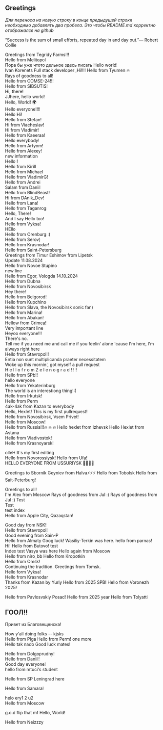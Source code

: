 ## Greetings

_Для переноса на новую строку в конце предыдущей строки необходимо добавлять два пробела. Это чтобы README.md корректно отображался на github_

“Success is the sum of small efforts, repeated day in and day out.”―  Robert Collie  

Greetings from Tegridy Farms!!!  
Hello from Melitopol  
Пора бы уже чтото дельное здесь писать
Hello world!  
Ivan Korenets Full stack developer ,Hi!!!!
Hello from Tyumen 🔥  
Rays of goodness to all!  
Hello from COMSE-24!!!  
Hello from SIBSUTIS!  
Hi, there!  
JJhere, hello world!  
Hello, World! 🌍  
Hello everyone!!!!  
Hello
Hi!  
Hello from Stefan!  
Hi from Viacheslav!  
Hi from Vladimir!  
Hello from Kaeeraa!  
Hello everybody!  
Hello from Artyom!  
Hello from Alexey!  
new information  
Hello !  
Hello from Kirill  
Hello from Michael  
Hello from VladimirG!  
Hello from Andrei  
Salam from Daniil  
Hello from BlindBeast!  
 Hi from DAnik_Dev!  
Hello from Lana!  
Hello from Taganrog  
Hello, There!  
And I say Hello too!  
Hello from Vyksa!  
HEllo  
Hello from Orenburg :)  
Hello from Serov)  
Hello from Krasnodar!  
Hello from Saint-Petersburg  
Greetings from Timur Eshimov from Lipetsk  
Update 11.08.2024  
Hello from Novoe Stupino  
new line  
Hello from Egor, Vologda 14.10.2024  
Hello from Dubna  
Hello from Novosibirsk  
Hey there!  
Hello from Belgorod!  
Hello from Kupchino  
Hello from Slava, the Novosibirsk sonic fan)  
Hello from Marina!  
Hello from Abakan!  
Hellow from Crimea!  
Very important line  
Heyoo everyone!!!  
There's no.  
Tell me if you need me and call me if you feelin' alone 'cause I'm here, I'm always right here  
Hello from Stavropol!!  
Entia non sunt multiplicanda praeter necessitatem  
Woke up this mornin', got myself a pull request  
H e l l o f r o m Z e l e n o g r a d ! ! !  
 Hello from SPb!!  
 hello everyone  
Hello from Yekaterinburg  
The world is an interestiong thing!:)  
Hello from Irkutsk!  
Hello from Perm  
4ak-4ak from Kazan to everybody  
Hello, Hexlet! This is my first pullrequest!  
Hello from Novosibirsk, Vsem Privet!  
Hello from Moscow!  
Hello from Russia!!!🔥 🔥 🔥
Hello hexlet from Izhevsk
Hello Hexlet from Astana  
Hello from Vladivostok!  
Hello from Krasnoyarsk!

olleH
It`s my first editing  
Hello from Novorossiysk!
Hello from Ufa!  
HELLO EVERYONE FROM USSURIYSK 🐅🐅🐅🐅

Greetings to Sbornik Geyniev from Halva⚡⚡⚡
Hello from Tobolsk
Hello from Sait-Peterburg!

Greetings to all!  
I'm Alex from Moscow
Rays of goodness from Jul :)
Rays of goodness from Jul   :)
Test  
Test  
test index  
Hello from Apple City, Qazaqstan!  
  
Good day from NSK!  
Hello from Stavropol!  
Good evening from Sain-P  
Hello from Almaty
Goog luck!
Wasiliy-Terkin was here.
hello from parnas!  
Hi!
Hello from Butovo!
test  
Index test
Vasya was here
Hello again from Moscow  
Hello from niro_bb
Hello from Kropotkin  
Hello from Omsk!  
Continuing the tradition. Greetings from Tomsk.  
Hello form Vyksa!  
Hello from Krasnodar  
Thanks from Kazan by Yuriy
Hello from 2025 SPB!
Hello from Voronezh 2025!

Hello from Pavlosvskiy Posad!
Hello from 2025 year
Hello from Tolyatti  
## ГООЛ!!  

Привет из Благовещенска!

How y'all doing folks -- kjsks  
Hello from Piga
Hello from Perm! one more  
Hello tak nado
Good luck mates!  

Hello from Dolgoprudny!  
Hello from Daniil!  
Good day everyone!  
hello from mtuci's student
  
Hello from SP
Leningrad here

Hello from Samara!

helo ery1 2 u2  
Hello from Moscow

g.o.d flip that mf
Hello, World!

Hello from Neizzzy  
